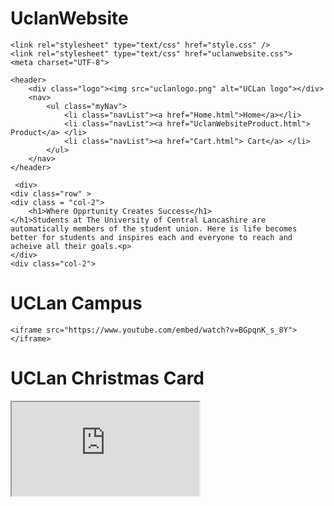 # UclanWebsite
<!DOCTYPE html>
<html lang="en">


    <link rel="stylesheet" type="text/css" href="style.css" /> 
    <link rel="stylesheet" type="text/css" href="uclanwebsite.css">
    <meta charset="UTF-8">
<meta name="viewport" content="width=device-width, initial-scale=1">

    <header> 
        <div class="logo"><img src="uclanlogo.png" alt="UCLan logo"></div>
        <nav> 
            <ul class="myNav">
                <li class="navList"><a href="Home.html">Home</a></li> 
                <li class="navList"><a href="UclanWebsiteProduct.html"> Product</a> </li>
                <li class="navList"><a href="Cart.html"> Cart</a> </li>
            </ul>
        </nav> 
    </header>

     <div>
    <div class="row" >
    <div class = "col-2">
        <h1>Where Opprtunity Creates Success</h1>
    </h1>Students at The University of Central Lancashire are automatically members of the student union. Here is life becomes better for students and inspires each and everyone to reach and acheive all their goals.<p>
    </div> 
    <div class="col-2">

   
<h1> UCLan Campus </h1>
<div class="video-container">

    <iframe src="https://www.youtube.com/embed/watch?v=BGpqnK_s_8Y"></iframe>
 
</div>
<h1> UCLan Christmas Card</h1>
<div class="video-container">
    <iframe src="https://www.youtube.com/embed/watch?v=gbPbnEsE7M8"></iframe>
</div>
